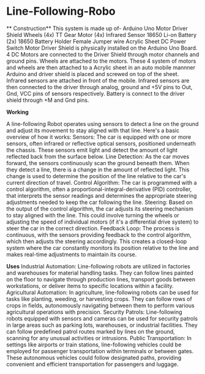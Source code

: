 # Line-Following-Robo
** Construction**
This system is made up of-
Arduino Uno
Motor Driver Shield
Wheels (4x)
TT Gear Motor (4x)
Infrared Sensor
18650 Li-on Battery (2x)
18650 Battery Holder
Female Jumper wire
Acrylic Sheet
DC Power Switch
Motor Driver Shield is physically installed on the Arduino Uno Board.
4 DC Motors are connected to the Driver Shield through motor channels and ground pins.
Wheels are attached to the motors.
These 4 system of motors and wheels are then attached to a Acrylic sheet in an auto mobile mannner
Arduino and driver shield is placed and screwed on top of the sheet.
Infrared sensors are attached in front of the mobile.
Infrared sensors are then connected to the driver through analog, ground and +5V pins to Out, Gnd, VCC pins of sensors respectively.
Battery is connect to the driver shield through +M and Gnd pins.


**Working**

A line-following Robot operates using sensors to detect a line on the ground and adjust its movement to stay aligned with that line. Here's a basic overview of how it works:
Sensors: The car is equipped with one or more sensors, often infrared or reflective optical sensors, positioned underneath the chassis. These sensors emit light and detect the amount of light reflected back from the surface below.
Line Detection: As the car moves forward, the sensors continuously scan the ground beneath them. When they detect a line, there is a change in the amount of reflected light. This change is used to determine the position of the line relative to the car's current direction of travel.
Control Algorithm: The car is programmed with a control algorithm, often a proportional-integral-derivative (PID) controller, that interprets the sensor readings and determines the appropriate steering adjustments needed to keep the car following the line.
Steering: Based on the output of the control algorithm, the car adjusts its steering mechanism to stay aligned with the line. This could involve turning the wheels or adjusting the speed of individual motors (if it's a differential drive system) to steer the car in the correct direction.
Feedback Loop: The process is continuous, with the sensors providing feedback to the control algorithm, which then adjusts the steering accordingly. This creates a closed-loop system where the car constantly monitors its position relative to the line and makes real-time adjustments to maintain its course.



**Uses**
Industrial Automation: Line-following robots are utilized in factories and warehouses for material handling tasks. They can follow lines painted on the floor to navigate through production lines, transport goods between workstations, or deliver items to specific locations within a facility.
Agricultural Automation: In agriculture, line-following robots can be used for tasks like planting, weeding, or harvesting crops. They can follow rows of crops in fields, autonomously navigating between them to perform various agricultural operations with precision.
Security Patrols: Line-following robots equipped with sensors and cameras can be used for security patrols in large areas such as parking lots, warehouses, or industrial facilities. They can follow predefined patrol routes marked by lines on the ground, scanning for any unusual activities or intrusions.
Public Transportation: In settings like airports or train stations, line-following vehicles could be employed for passenger transportation within terminals or between gates. These autonomous vehicles could follow designated paths, providing convenient and efficient transportation for passengers and luggage.
